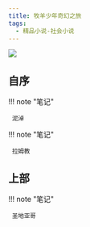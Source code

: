 ```yaml
---
title: 牧羊少年奇幻之旅
tags:
  - 精品小说-社会小说
---
```


![](https://cdn.weread.qq.com/weread/cover/64/yuewen_749907/s_yuewen_7499071696843421.jpg)


## 自序




!!! note "笔记"

	 泥淖 


!!! note "笔记"

	 拉姆教 


## 上部




!!! note "笔记"

	 圣地亚哥 

